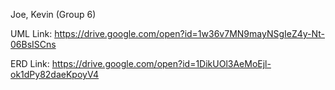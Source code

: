 Joe, Kevin (Group 6)

UML Link: https://drive.google.com/open?id=1w36v7MN9mayNSgIeZ4y-Nt-06BsISCns

ERD Link: https://drive.google.com/open?id=1DikUOl3AeMoEjl-ok1dPy82daeKpoyV4
